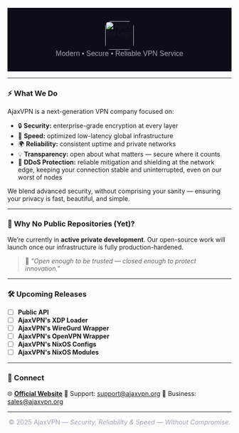 <!-- AjaxVPN Header -->
<p align="center" style="background-color:#0D0D1A; padding: 30px 0; border-bottom:1px solid #2A2A3D;">
  <a href="https://ajaxvpn.org" target="_blank" style="text-decoration:none; display:inline-flex; align-items:center; gap:16px;">
    <img src="https://fuckk.lol/cdn/ajaxvpn-org-small.png" alt="AjaxVPN Logo" width="64" height="64" style="border-radius:12px;">
    <!--<span style="
      font-family:'Poppins', sans-serif;
      font-size:2.2rem;
      font-weight:700;
      background: linear-gradient(45deg, #8A2BE2, #00BFFF);
      -webkit-background-clip: text;
      -webkit-text-fill-color: transparent;
      color:#8A2BE2;
    ">AjaxVPN</span>-->
  </a>
  <br>
  <span style="font-family:'Poppins',sans-serif; color:#A0A0B0; font-size:1rem;">
    Modern • Secure • Reliable VPN Service
  </span>
</p>

---

### ⚡ What We Do
AjaxVPN is a next-generation VPN company focused on:
- 🔒 **Security:** enterprise-grade encryption at every layer
- 🚀 **Speed:** optimized low-latency global infrastructure
- 🌍 **Reliability:** consistent uptime and private networks
- 💡 **Transparency:** open about what matters — secure where it counts
- 🔐 **DDoS Protection:** reliable mitigation and shielding at the network edge, keeping your connection stable and uninterrupted, even on our worst of nodes

We blend advanced security, without comprising your sanity — ensuring your privacy is fast, beautiful, and simple.

---

### 🧱 Why No Public Repositories (Yet)?
We’re currently in **active private development**.
Our open-source work will launch once our infrastructure is fully production-hardened.

> 🧩 *"Open enough to be trusted — closed enough to protect innovation."*

---

### 🛠️ Upcoming Releases
- [ ] **Public API**
- [ ] **AjaxVPN's XDP Loader**
- [ ] **AjaxVPN's WireGurd Wrapper**
- [ ] **AjaxVPN's OpenVPN Wrapper**
- [ ] **AjaxVPN's NixOS Configs**
- [ ] **AjaxVPN's NixOS Modules**

---

### 📡 Connect
🌐 [**Official Website**](https://ajaxvpn.org)
📧 Support: [support@ajaxvpn.org](mailto:support@ajaxvpn.org)
💬 Business: [sales@ajaxvpn.org](mailto:sales@ajaxvpn.org)

---

<p align="center" style="color:#A0A0B0; font-size:0.9rem;">
  © 2025 AjaxVPN — <i>Security, Reliability & Speed — Without Compromise.</i>
</p>
